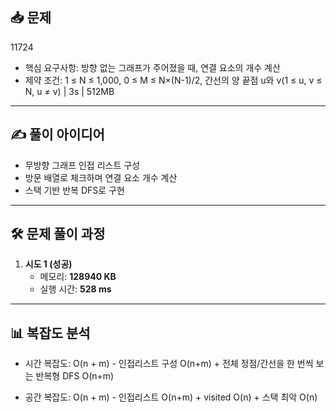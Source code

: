 ## 📥 문제
11724
- 핵심 요구사항: 방향 없는 그래프가 주어졌을 때, 연결 요소의 개수 계산
- 제약 조건: 1 ≤ N ≤ 1,000, 0 ≤ M ≤ N×(N-1)/2, 간선의 양 끝점 u와 v(1 ≤ u, v ≤ N, u ≠ v) | 3s | 512MB

---

## ✍️ 풀이 아이디어
- 무방향 그래프 인접 리스트 구성
- 방문 배열로 체크하며 연결 요소 개수 계산
- 스택 기반 반복 DFS로 구현

---

## 🛠️ 문제 풀이 과정
1. **시도 1 (성공)**
   - 메모리: **128940 KB**  
   - 실행 시간: **528 ms**

---

## 📊 복잡도 분석
- 시간 복잡도: O(n + m) - 인접리스트 구성 O(n+m) + 전체 정점/간선을 한 번씩 보는 반복형 DFS O(n+m)

- 공간 복잡도: O(n + m) - 인접리스트 O(n+m) + visited O(n) + 스택 최악 O(n)

